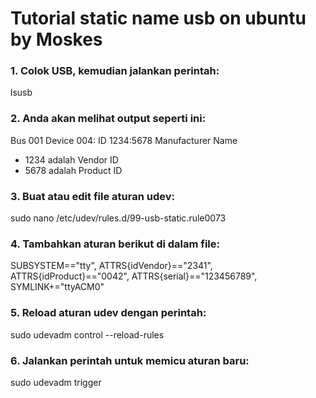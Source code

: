 # Tutorial static name usb on ubuntu by Moskes

### 1. Colok USB, kemudian jalankan perintah: 
  lsusb

### 2. Anda akan melihat output seperti ini:
  Bus 001 Device 004: ID 1234:5678 Manufacturer Name
- 1234 adalah Vendor ID
- 5678 adalah Product ID

### 3. Buat atau edit file aturan udev:
  sudo nano /etc/udev/rules.d/99-usb-static.rule0073

### 4. Tambahkan aturan berikut di dalam file:
  SUBSYSTEM=="tty", ATTRS{idVendor}=="2341", ATTRS{idProduct}=="0042", ATTRS{serial}=="123456789", SYMLINK+="ttyACM0"

### 5. Reload aturan udev dengan perintah:
  sudo udevadm control --reload-rules

### 6. Jalankan perintah untuk memicu aturan baru:
  sudo udevadm trigger
